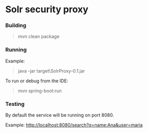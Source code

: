 # Solr security proxy

### Building
> mvn clean package

### Running
Example:
> java -jar target\SolrProxy-0.1.jar

To run or debug from the IDE:
> mvn spring-boot:run

### Testing
By default the service will be running on port 8080.

Example: [http://localhost:8080/search?q=name:Ana&user=maria]()
